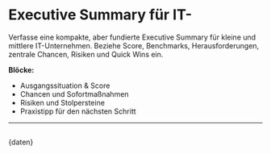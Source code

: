 # Executive Summary für IT-
Verfasse eine kompakte, aber fundierte Executive Summary für kleine und mittlere IT-Unternehmen. Beziehe Score, Benchmarks, Herausforderungen, zentrale Chancen, Risiken und Quick Wins ein.

**Blöcke:**
- Ausgangssituation & Score
- Chancen und Sofortmaßnahmen
- Risiken und Stolpersteine
- Praxistipp für den nächsten Schritt

---

## 
{daten}